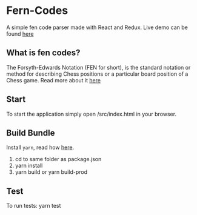 # Fern-Codes
A simple fen code parser made with React and Redux.
Live demo can be found <a href="http://output.jsbin.com/vaxeyeq" target="_blanc">here</a>

## What is fen codes?
The Forsyth-Edwards Notation (FEN for short), is the standard notation or method for describing Chess positions or a particular board position of a Chess game.
Read more about it <a href="http://www.chess-poster.com/english/learn_chess/notation/notation.htm#fen" target="_blanc">here</a>

## Start
To start the application simply open /src/index.html in your browser.

## Build Bundle
Install `yarn`, read how [here](https://yarnpkg.com/en/docs/install).

1. cd to same folder as package.json
2. yarn install
3. yarn build or yarn build-prod

## Test
To run tests: yarn test
